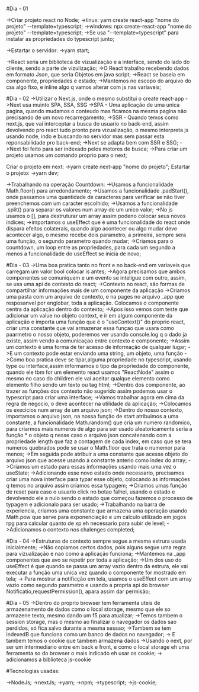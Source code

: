 <!-- React -->

#Dia - 01

->Criar projeto react no Node;
    ->linux: yarn create react-app "nome do projeto" --template=typescript;
    ->windows: npx create-react-app "nome do projeto" --template=typescript;
    ->Se usa "--template=typescript" para instalar as propriedades do typescript junto;

->Estartar o servidor:
    ->yarn start;

->React seria um biblioteca de vizualização e a interface, sendo do lado do cliente, sendo a parte de vizulização;
->O React trabalho recebendo dados em formato Json, que seria Objetos em java script;
->React se baseia em componente, propriedades e estado;
->Mantemos no escopo do arquivo do css algo fixo, e inline algo q vamos alterar com js nas variaveis;

#Dia - 02
->Utilizar o Next.js, onde o mesmo substitui o create react-app
->Next usa muinto SPA, SSA, SSG
    ->SPA - Uma aplicação de uma unica pagina, quando mudamos o conteudo mas ficamos na mesma pagina não precisando de um novo recarregamento;
    ->SSR - Quando temos como next.js, que vai interceptar a busca do usuario no back-end, assim devolvendo pro react tudo pronto para vizualização, o mesmo interpreta js usando node, indo e buscando no servidor mas sem passar esta reponsabilidade pro back-end;
    ->Next se adapta bem com SSR e SSG;
->Next foi feito para ser indexado pelos motores de busca;
->Para criar um projeto usamos um comando proprio para o next;

Criar o projeto em next:
    ->yarn create next-app "nome do projeto";
Estartar o projeto:
    ->yarn dev;

->Trabalhando na operação Countdown:
    ->Usamos a funcionalidade Math.floor() para arredondamento;
    ->Usamos a funcionalidade .padStart(), onde passamos uma quantidade de caracteres para verificar se
    não tiver preenchemos com um caracter escolhido;
    ->Usamos a funcionalidade .split() para separar os valores num array de um unico valor;
    ->No js usamos o [], para destruturar um array assim podeno colocar seus novos indices;
    ->importamos o useEffect que é uma funcionalidade do react onde dispara efeitos colaterais,
    quando algo acontecer ou algo mudar deve acontecer algo, o mesmo recebe dois parametro, a primeira,
    sempre sera uma função, o segundo parametro quando mudar;
    ->Criamos para o countdown, um loop entre as propriedades, para cada um segundo a menos a funcionalidade do useEffect se inicia de novo;

#Dia - 03
    ->Uma boa pratica tanto no front e no back-end em variaveis que carregam um valor bool colocar is
    antes;
    ->Agora precisamos que ambos componentes se comuniquem e um evento se inteligue com outro, assim,
    se usa uma api de contexto do react;
    ->Contexto no react, são formas de compartilhar informações mais de um componente da aplicação
    ->Criamos uma pasta com um arquivo de contexto, e na pages no arquivo _app que resposanvel por englobar, toda a aplicação. Colocamos o componente centra da aplicação dentro do contexto;
    ->Apos isso vemos com teste que adicionar um value no objeto context, e ir em algum componente da aplicação e importa uma função que é o "useContext()" do proprio react, criar uma constante que vai armazenar essa funçao que usara como paarmetro o nosso objeto, poderemos ver usando console.log q o dado ja existe, assim vendo a comunicaçao entre contexto e componente;
    ->Assim um contexto é uma forma de ter acesso de informação de qualquer lugar;
    ->E um contexto pode estar enviando uma string, um objeto, uma função
    ->Como boa pratica deve se tipar,alguma propriedade no typescript, usando type ou interface,assim informamos o tipo da propriedade do componente, quando ele tbm for um elemento react usamos "ReactNode" assim o mesmo no caso do children ele vai aceitar qualque elemento como elemento filho sendo um texto ou tag html;
    ->Dentro dos componente, ao trazer as funções dos contexto não sugerido assim podemos usar o typescript para criar uma interface;
    ->Vamos trabalhar agora em cima da regra de negocio, o deve acontecer na utilidade da aplicação;
    ->Colocamos os execicios num array de um arquivo json;
    ->Dentro do nosso contexto, importamos o arquivo json, na nossa função de start atribuimos a uma constante, a funcionalidade Math.random() que cria um numero randomico, para criarmos mais numeros de algo para ser usado aleatoricamente seria a função * o objeto q nesse caso o arquivo json concatenando com a propriedade length que faz a contagem de cada index, em caso que se tera numeros quebrados pode se usar o Math.floor que trata o numemor para menos;
    ->Em seguida pode atribuir a uma constante que acesse objeto do arquivo json que acesse usando a constante anterio como index do array;
    ->Criamos um estado para essas informações usando mais uma vez o useState;
    ->Adicionando esse novo estado onde necessario, precisamos criar uma nova interface para typar esse objeto, colocando as informações q temos no arquivo assim criamos essa typagem;
    ->Criamos umas função de reset para caso o usuario click no botao falhei, usando o estado e devolvendo ele a nulo sendo o estado que começou fazemos o processo de typagem e adicionalo para ser usado;
    ->Trabalhando na barra de experiencia, criamos uma constante que armazena uma operação usando Math.pow que serve para exponenciação e um calculo utilizado em jogos rpg para calcular quanto de xp eh necessario para subir de level;
    ->Adicionamos o contexto nos chalenges completed;


#Dia - 04
    ->Estruturas de contexto sempre segue a mesma estrura usada inicialmente;
    ->Não copiamos certos dados, pois alguns segue uma regra para vizualização e nao como a aplicação funciona;
    ->Mantemos na _app componentes que avo se repetir por toda a aplicação;
    ->Um dos uso do useEffect é que quando se passa um array vazio dentro da estrura, ele vai executar a função uma unica vez quando o componente for mostrado em tela;
    -> Para mostrar a notificção em tela, usamos o useEffect com um array vazio como segundo parametro e usando a propria api do browser Notificatio,requestPermission(), apara assim dar permisão;

#Dia - 05
    ->Dentro do proprio browser tem ferramenta uteis de armazenamento de dados como o local storage, mesmo que ele so armazene texto, mesmo dando um f5 para atualizar;
    ->Temos tambem o session storage, mas o mesmo ao finalizar o navegador os dados sao perdidos, só fica salvo durante a mesma sessao;
    ->Tambem se tem indexedB que funciona como um banco de dados no navegador;
    -> E tambem temos o cookie que tambem armazena dados
    ->Usando o next, por ser um intermediario entre em back e front, e como o local storage eh uma ferramenta so do browser o mais indicado eh usar os cookie;
    -> adicionamos a biblioteca js-cookie

#Tecnologias usadas:

->NodeJs;
->nextJs;
->yarn;
->npm;
->typescript;
->js-cookie;